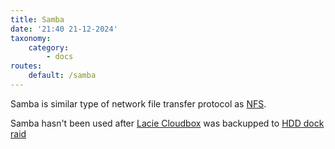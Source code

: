 ```yaml
---
title: Samba
date: '21:40 21-12-2024'
taxonomy:
    category:
        - docs
routes:
    default: /samba
---
```


Samba is similar type of network file transfer protocol as [NFS](/nfs).

Samba hasn't been used after [Lacie Cloudbox](/lacie-cloudbox) was backupped to [HDD dock raid](//hdd-dock)